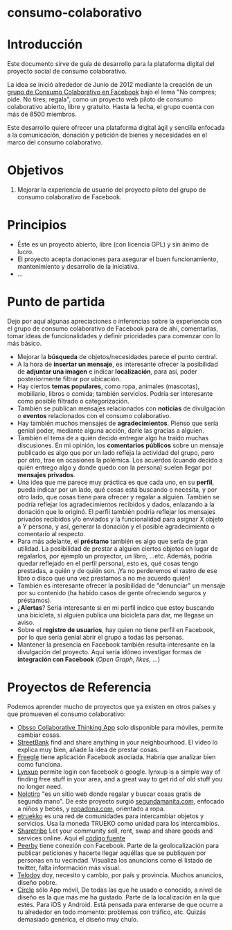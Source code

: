 consumo-colaborativo
====================
# Introducción
Este documento sirve de guía de desarrollo para la plataforma digital del proyecto social de consumo colaborativo.

La idea se inició alrededor de Junio de 2012 mediante la creación de un [grupo de Consumo Colaborativo en Facebook](https://www.facebook.com/groups/310342205721740/) bajo el lema "No compres; pide. No tires; regala", como un proyecto web piloto de consumo colaborativo abierto, libre y gratuito. Hasta la fecha, el grupo cuenta con más de 8500 miembros.

Este desarrollo quiere ofrecer una plataforma digital ágil y sencilla enfocada a la comunicación, donación y petición de bienes y necesidades en el marco del consumo colaborativo.


# Objetivos
1. Mejorar la experiencia de usuario del proyecto piloto del grupo de consumo colaborativo de Facebook.
 

# Principios
- Éste es un proyecto abierto, libre (con licencia GPL) y sin ánimo de lucro.
- El proyecto acepta donaciones para asegurar el buen funcionamiento, mantenimiento y desarrollo de la iniciativa.
- ...

# Punto de partida
Dejo por aquí algunas apreciaciones o inferencias sobre la experiencia con el grupo de consumo colaborativo de Facebook para de ahí, comentarlas, tomar ideas de funcionalidades y definir prioridades para comenzar con lo más básico.
- Mejorar la **búsqueda** de objetos/necesidades parece el punto central.
- A la hora de **insertar un mensaje**, es interesante ofrecer la posibilidad de **adjuntar una imagen** e indicar **localización**, para así, poder posteriormente filtrar por ubicación.
- Hay ciertos **temas populares**, como ropa, animales (mascotas), mobiliario, libros o comida; también servicios. Podría ser interesante como posible filtrado o categorización.
- También se publican mensajes relacionados con **noticias** de divulgación o **eventos** relacionados con el consumo colaborativo. 
- Hay también muchos mensajes de **agradecimientos**. Pienso que sería genial poder, mediante alguna acción, darle las gracias a alguien.
- También el tema de a quién decido entregar algo ha traído muchas discusiones. En mi opinión, los **comentarios públicos** sobre un mensaje publicado es algo que por un lado refleja la actividad del grupo, pero por otro, trae en ocasiones la polémica. Los acuerdos (cuando decido a quién entrego algo y donde quedo con la persona) suelen llegar por **mensajes privados**.
- Una idea que me parece muy práctica es que cada uno, en su **perfil**, pueda indicar por un lado, qué cosas está buscando o necesita, y por otro lado, que cosas tiene para ofrecer y regalar a alguien. También se podría reflejar los agradecimientos recibidos y dados, enlazando a la donación que lo originó. El perfil también podría reflejar los mensajes privados recibidos y/o enviados y la funcionalidad para asignar X objeto a Y persona, y así, generar la donación y el posible agradecimiento o comentario al respecto.
- Para más adelante, el **préstamo** también es algo que sería de gran utilidad. La posibilidad de prestar a alguien ciertos objetos en lugar de regalarlos, por ejemplo un proyector, un libro, ...etc. Además, podría quedar reflejado en el perfil personal, esto es, qué cosas tengo prestadas, a quién y de quién son. ¡Ya no perderemos el rastro de ese libro o disco que una vez prestamos a no me acuerdo quién!
- También es interesante ofrecer la posibilidad de "denunciar" un mensaje por su contenido (ha habido casos de gente ofreciendo seguros y préstamos).
- ¿**Alertas**? Sería interesante si en mi perfil indico que estoy buscando una bicicleta, si alguien publica una bicicleta para dar, me llegase un aviso.
- Sobre el **registro de usuarios**, hay quien no tiene perfil en Facebook, por lo que sería genial abrir el grupo a todas las personas.
- Mantener la presencia en Facebook también resulta interesante en la divulgación del proyecto. Aquí sería idóneo investigar formas de **integración con Facebook** (*Open Graph*, *likes*, ...)

# Proyectos de Referencia

Podemos aprender mucho de proyectos que ya existen en otros países y que promueven el consumo colaborativo:
- [Obsso Collaborative Thinking App](http://obsso.com/) solo disponible para móviles, permite cambiar cosas.
- [StreetBank](http://www.streetbank.com/splash) find and share anything in your neighbourhood. El vídeo lo explica muy bien, añade la idea de prestar cosas.
- [Freegle](http://www.ilovefreegle.org/) tiene aplicación Facebook asociada. Habría que analizar bien como funciona.
- [Lynxup](http://www.lynxup.com/) permite login con facebook o google. lynxup is a simple way of finding free stuff in your area, and a great way to get rid of old stuff you no longer need.
- [Nolotiro](https://github.com/alabs/nolotiro) "es un sitio web donde regalar y buscar cosas gratis de segunda mano". De este proyecto surgió [segundamanita.com](http://www.segundamanita.com), enfocado a niños y bebés, y [ropadona.com](http://www.ropadona.com), orientado a ropa.
- [etruekko](https://github.com/wadobo/etruekko) es una red de comunidades para intercambiar objetos y servicios. Usa la moneda TRUEKO como unidad para los intercambios.
- [Sharetribe](https://www.sharetribe.com/) Let your community sell, rent, swap and share goods and services online. Aquí el [código fuente](https://github.com/sharetribe/sharetribe)
- [Peerby](http://peerby.com) tiene conexión con Facebook. Parte de la geolocalización para publicar peticiones y hacerte llegar aquéllas que se publiquen por personas en tu vecindad. Visualiza los anuncions como el listado de twitter, falta información más visual.
- [Telodoy](http://http://www.telodoy.net/) doy, necesito y cambio, por país y provincia. Muchos anuncios, diseño pobre.
- [Circle](http://discovercircle.com/) sólo App móvil, De todas las que he usado o conocido, a nivel de diseño es la que más me ha gustado. Parte de la localización en la que estés. Para iOS y Android. Está pensada para enterarse de que ocurre a tu alrededor en todo momento: problemas con tráfico, etc. Quizás demasiado genérica, el diseño muy chulo.
